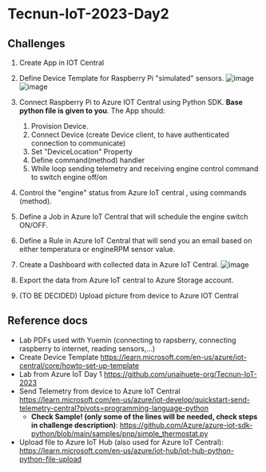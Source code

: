 # Tecnun-IoT-2023-Day2

## Challenges

1. Create App in IOT Central
2. Define Device Template for Raspberry Pi "simulated" sensors.
![image](https://user-images.githubusercontent.com/64772417/219130238-c95c3244-cd64-45e5-9107-8cf460cf5e59.png)
![image](https://user-images.githubusercontent.com/64772417/219130372-2b2a2f80-43a8-4c6a-b93c-94b1a785f88e.png)


4. Connect Raspberry Pi to Azure IOT Central using Python SDK. **Base python file is given to you**. The App should: 
    1. Provision Device. 
    2. Connect Device (create Device client, to have authenticated connection to communicate)
    3. Set "DeviceLocation" Property
    4. Define command(method) handler
    5. While loop sending telemetry and receiving engine control command to switch engine off/on 
6. Control the "engine" status from Azure IoT central , using commands (method).
7. Define a Job in Azure IoT Central that will schedule the engine switch ON/OFF.
8. Define a Rule in Azure IoT Central that will send you an email based on either temperatura or engineRPM sensor value.
9. Create a Dashboard with collected data in Azure IoT Central.
![image](https://user-images.githubusercontent.com/64772417/219142285-b3ea1b65-ef86-4c9d-a8fd-76c1b670d294.png)
11. Export the data from Azure IoT central to Azure Storage account.
12. (TO BE DECIDED) Upload picture from device to Azure IOT Central 

## Reference docs 
- Lab PDFs used with Yuemin (connecting to rapsberry, connecting raspberry to internet, reading sensors,...)
- Create Device Template https://learn.microsoft.com/en-us/azure/iot-central/core/howto-set-up-template
- Lab from Azure IoT Day 1 https://github.com/unaihuete-org/Tecnun-IoT-2023
- Send Telemetry from device to Azure IoT Central https://learn.microsoft.com/en-us/azure/iot-develop/quickstart-send-telemetry-central?pivots=programming-language-python
    - **Check Sample! (only some of the lines will be needed, check steps in challenge description)**: https://github.com/Azure/azure-iot-sdk-python/blob/main/samples/pnp/simple_thermostat.py 
- Upload file to Azure IoT Hub (also used for Azure IoT Central): https://learn.microsoft.com/en-us/azure/iot-hub/iot-hub-python-python-file-upload
